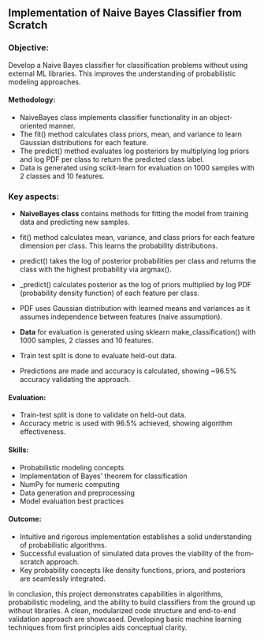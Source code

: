 ## Implementation of Naive Bayes Classifier from Scratch

### Objective: 

Develop a Naive Bayes classifier for classification problems without using external ML libraries. This improves the understanding of probabilistic modeling approaches.

#### Methodology:  

- NaiveBayes class implements classifier functionality in an object-oriented manner.
- The fit() method calculates class priors, mean, and variance to learn Gaussian distributions for each feature.  
- The predict() method evaluates log posteriors by multiplying log priors and log PDF per class to return the predicted class label.
- Data is generated using scikit-learn for evaluation on 1000 samples with 2 classes and 10 features.

### Key aspects:

- **NaiveBayes class** contains methods for fitting the model from training data and predicting new samples.

- fit() method calculates mean, variance, and class priors for each feature dimension per class. This learns the probability distributions. 

- predict() takes the log of posterior probabilities per class and returns the class with the highest probability via argmax(). 

- _predict() calculates posterior as the log of priors multiplied by log PDF (probability density function) of each feature per class.

- PDF uses Gaussian distribution with learned means and variances as it assumes independence between features (naive assumption).

- **Data** for evaluation is generated using sklearn make_classification() with 1000 samples, 2 classes and 10 features. 

- Train test split is done to evaluate held-out data.

- Predictions are made and accuracy is calculated, showing ~96.5% accuracy validating the approach.

#### Evaluation:

- Train-test split is done to validate on held-out data. 
- Accuracy metric is used with 96.5% achieved, showing algorithm effectiveness.

#### Skills:

- Probabilistic modeling concepts
- Implementation of Bayes' theorem for classification  
- NumPy for numeric computing
- Data generation and preprocessing 
- Model evaluation best practices

#### Outcome:
- Intuitive and rigorous implementation establishes a solid understanding of probabilistic algorithms.  
- Successful evaluation of simulated data proves the viability of the from-scratch approach.
- Key probability concepts like density functions, priors, and posteriors are seamlessly integrated.


In conclusion, this project demonstrates capabilities in algorithms, probabilistic modeling, and the ability to build classifiers from the ground up without libraries. A clean, modularized code structure and end-to-end validation approach are showcased. Developing basic machine learning techniques from first principles aids conceptual clarity.
